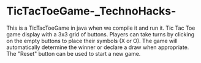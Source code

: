 # TicTacToeGame-_TechnoHacks-
This is a  TicTacToeGame in java when we compile it and run it.  Tic Tac Toe game display with a 3x3 grid of buttons. Players can take turns by clicking on the empty buttons to place their symbols (X or O). The game will automatically determine the winner or declare a draw when appropriate. The "Reset" button can be used to start a new game.
